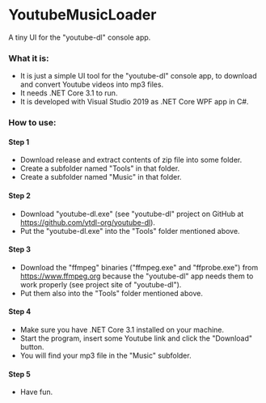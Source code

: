 # YoutubeMusicLoader
A tiny UI for the "youtube-dl" console app.

### What it is:

- It is just a simple UI tool for the "youtube-dl" console app, to download and convert Youtube videos into mp3 files.
- It needs .NET Core 3.1 to run.
- It is developed with Visual Studio 2019 as .NET Core WPF app in C#.

### How to use:

#### Step 1
- Download release and extract contents of zip file into some folder.
- Create a subfolder named "Tools" in that folder.
- Create a subfolder named "Music" in that folder.

#### Step 2
- Download "youtube-dl.exe" (see "youtube-dl" project on GitHub at https://github.com/ytdl-org/youtube-dl).
- Put the "youtube-dl.exe" into the "Tools" folder mentioned above.

#### Step 3
- Download the "ffmpeg" binaries ("ffmpeg.exe" and "ffprobe.exe") from https://www.ffmpeg.org because the "youtube-dl" app needs them to work properly (see project site of "youtube-dl").
- Put them also into the "Tools" folder mentioned above.

#### Step 4
- Make sure you have .NET Core 3.1 installed on your machine.
- Start the program, insert some Youtube link and click the "Download" button.
- You will find your mp3 file in the "Music" subfolder.

#### Step 5
- Have fun.
